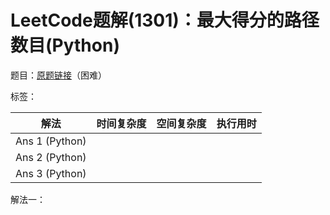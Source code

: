 # LeetCode题解(1301)：最大得分的路径数目(Python)

题目：[原题链接](https://leetcode-cn.com/problems/number-of-paths-with-max-score/)（困难）

标签：

| 解法           | 时间复杂度 | 空间复杂度 | 执行用时 |
| -------------- | ---------- | ---------- | -------- |
| Ans 1 (Python) |            |            |          |
| Ans 2 (Python) |            |            |          |
| Ans 3 (Python) |            |            |          |

解法一：

